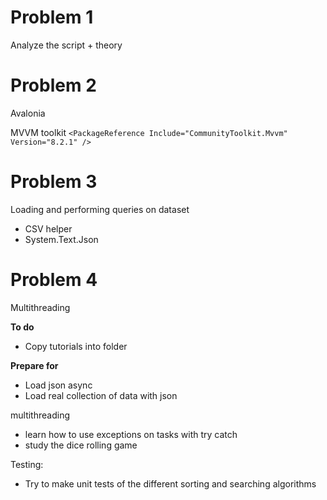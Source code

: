 # Problem 1
Analyze the script + theory

# Problem 2
Avalonia

MVVM toolkit
`<PackageReference Include="CommunityToolkit.Mvvm" Version="8.2.1" />`

# Problem 3
Loading and performing queries on dataset
- CSV helper
- System.Text.Json

# Problem 4
Multithreading

**To do**
- Copy tutorials into folder



**Prepare for**
- Load json async
- Load real collection of data with json

multithreading
- learn how to use exceptions on tasks with try catch
- study the dice rolling game

Testing:
- Try to make unit tests of the different sorting and searching algorithms